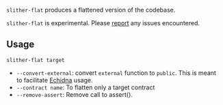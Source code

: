 `slither-flat` produces a flattened version of the codebase.

`slither-flat` is experimental. Please [report](https://github.com/crytic/slither/issues) any issues encountered.

## Usage
`slither-flat target`

- `--convert-external`: convert `external` function to `public`. This is meant to facilitate [Echidna](https://github.com/crytic/echidna) usage.
- `--contract name`:  To flatten only a target contract
- `--remove-assert`: Remove call to assert().
